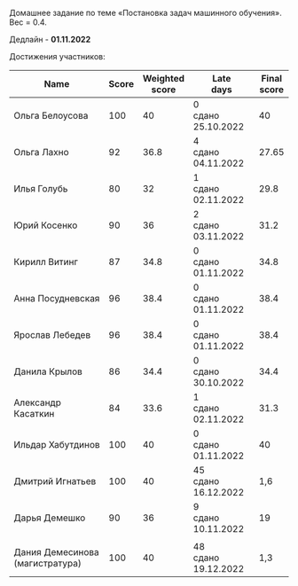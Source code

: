 Домашнее задание по теме «Постановка задач машинного обучения». Вес = 0.4.

Дедлайн - **01.11.2022**


Достижения участников:

| Name | Score | Weighted<br>score | Late<br>days | Final<br>score |
| ---- | ----- | ----------------- | ------------ | -------------- |
| Ольга Белоусова | 100 | 40 | 0<br />сдано 25.10.2022 | 40 |
| Ольга Лахно | 92 | 36.8 | 4<br />сдано 04.11.2022 | 27.65 |
| Илья Голубь | 80 | 32 | 1<br />сдано 02.11.2022 | 29.8 |
| Юрий Косенко | 90 | 36 | 2<br />сдано 03.11.2022 | 31.2 |
| Кирилл Витинг | 87 | 34.8 | 0<br />сдано 01.11.2022 | 34.8 |
| Анна Посудневская | 96 | 38.4 | 0<br />сдано 01.11.2022 | 38.4 |
| Ярослав Лебедев | 96 | 38.4 | 0<br />сдано 01.11.2022 | 38.4 |
| Данила Крылов | 86 | 34.4 | 0<br />сдано 30.10.2022 | 34.4 |
| Александр Касаткин | 84 | 33.6 | 1<br />сдано 02.11.2022 | 31.3 |
| Ильдар Хабутдинов | 100 | 40 | 0<br />сдано 01.11.2022 | 40 |
| Дмитрий Игнатьев | 100 | 40 | 45<br />сдано 16.12.2022 | 1,6 |
| Дарья Демешко | 90 | 36 | 9<br />сдано 10.11.2022 | 19 |
|  |  |  |  |  |
| Дания Демесинова (магистратура) | 100 | 40 | 48<br />сдано 19.12.2022 | 1,3 |

